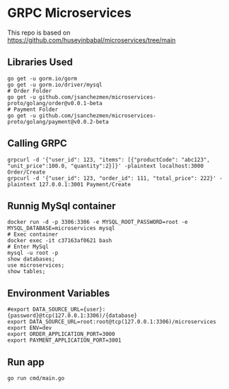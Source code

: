 # GRPC Microservices

This repo is based on https://github.com/huseyinbabal/microservices/tree/main

## Libraries Used

```
go get -u gorm.io/gorm
go get -u gorm.io/driver/mysql
# Order Folder
go get -u github.com/jsanchezmen/microservices-proto/golang/order@v0.0.1-beta
# Payment Folder
go get -u github.com/jsanchezmen/microservices-proto/golang/payment@v0.0.2-beta
```

## Calling GRPC 

```
grpcurl -d '{"user_id": 123, "items": [{"productCode": "abc123", "unit_price":100.0, "quantity":2}]}' -plaintext localhost:3000 Order/Create
grpcurl -d '{"user_id": 123, "order_id": 111, "total_price": 222}' -plaintext 127.0.0.1:3001 Payment/Create
```

## Runnig MySql container

```
docker run -d -p 3306:3306 -e MYSQL_ROOT_PASSWORD=root -e MYSQL_DATABASE=microservices mysql
# Exec container
docker exec -it c37163af0621 bash
# Enter MySql
mysql -u root -p
show databases;
use microservices;
show tables;
```

## Environment Variables
```
#export DATA_SOURCE_URL={user}:{password}@tcp(127.0.0.1:3306)/{database}
export DATA_SOURCE_URL=root:root@tcp(127.0.0.1:3306)/microservices
export ENV=dev
export ORDER_APPLICATION_PORT=3000
export PAYMENT_APPLICATION_PORT=3001
```

## Run app

```
go run cmd/main.go
```